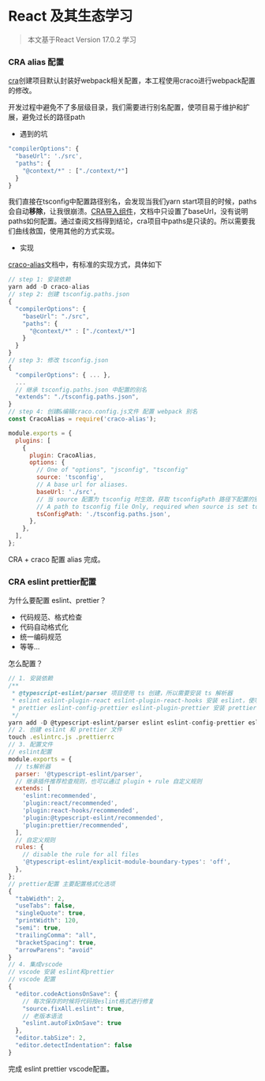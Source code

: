 # React 及其生态学习

> 本文基于React Version 17.0.2 学习

### CRA alias 配置
[cra](https://create-react-app.dev/docs/getting-started/)创建项目默认封装好webpack相关配置，本工程使用craco进行webpack配置的修改。

开发过程中避免不了多层级目录，我们需要进行别名配置，使项目易于维护和扩展，避免过长的路径path

- 遇到的坑

```javascript
"compilerOptions": {
  "baseUrl": './src',
  "paths": {
    "@context/*" : ["./context/*"]
  }
}
```
我们直接在tsconfig中配置路径别名，会发现当我们yarn start项目的时候，paths会自动**移除**，让我很崩溃。[CRA导入组件](https://create-react-app.dev/docs/importing-a-component)，文档中只设置了baseUrl，没有说明paths如何配置。通过查阅文档得到结论，cra项目中paths是只读的。所以需要我们曲线救国，使用其他的方式实现。

- 实现

[craco-alias](https://github.com/risenforces/craco-alias)文档中，有标准的实现方式，具体如下

```javascript
// step 1: 安装依赖
yarn add -D craco-alias
// step 2: 创建 tsconfig.paths.json
{
  "compilerOptions": {
    "baseUrl": "./src",
    "paths": {
      "@context/*" : ["./context/*"]
    }
  }
}
// step 3: 修改 tsconfig.json
{
  "compilerOptions": { ... },
  ...
  // 继承 tsconfig.paths.json 中配置的别名
  "extends": "./tsconfig.paths.json",
}
// step 4: 创建&编辑craco.config.js文件 配置 webpack 别名
const CracoAlias = require('craco-alias');

module.exports = {
  plugins: [
    {
      plugin: CracoAlias,
      options: {
        // One of "options", "jsconfig", "tsconfig"
        source: 'tsconfig',
        // A base url for aliases.
        baseUrl: './src',
        // 当 source 配置为 tsconfig 时生效，获取 tsconfigPath 路径下配置的别名
        // A path to tsconfig file Only, required when source is set to "tsconfig"
        tsConfigPath: './tsconfig.paths.json',
      },
    },
  ],
};
```
CRA + craco 配置 alias 完成。

### CRA eslint prettier配置

为什么要配置 eslint、prettier？

- 代码规范、格式检查
- 代码自动格式化
- 统一编码规范
- 等等...

怎么配置？

```javascript
// 1. 安装依赖
/**
 * @typescript-eslint/parser 项目使用 ts 创建，所以需要安装 ts 解析器
 * eslint eslint-plugin-react eslint-plugin-react-hooks 安装 eslint，使项目能够进行语法检查，eslint-plugin-react eslint-plugin-react-hooks分别为eslint插件，能够对react语法和react-hooks语法进行检查
 * prettier eslint-config-prettier eslint-plugin-prettier 安装 prettier，使项目能够进行格式化，eslint-plugin-prettier使prettier作为eslint的插件运行，eslint-config-prettier解决prettier和eslint格式化冲突并以prettier规则为准。
 */
yarn add -D @typescript-eslint/parser eslint eslint-config-prettier eslint-plugin-prettier eslint-plugin-react eslint-plugin-react-hooks prettier
// 2. 创建 eslint 和 prettier 文件
touch .eslintrc.js .prettierrc
// 3. 配置文件
// eslint配置
module.exports = {
  // ts解析器
  parser: '@typescript-eslint/parser',
  // 继承插件推荐检查规则，也可以通过 plugin + rule 自定义规则
  extends: [
    'eslint:recommended',
    'plugin:react/recommended',
    'plugin:react-hooks/recommended',
    'plugin:@typescript-eslint/recommended',
    'plugin:prettier/recommended',
  ],
  // 自定义规则
  rules: {
    // disable the rule for all files
    '@typescript-eslint/explicit-module-boundary-types': 'off',
  },
};
// prettier配置 主要配置格式化选项
{
  "tabWidth": 2,
  "useTabs": false,
  "singleQuote": true,
  "printWidth": 120,
  "semi": true,
  "trailingComma": "all",
  "bracketSpacing": true,
  "arrowParens": "avoid"
}
// 4. 集成vscode
// vscode 安装 eslint和prettier
// vscode 配置
{
  "editor.codeActionsOnSave": {
    // 每次保存的时候将代码按eslint格式进行修复
    "source.fixAll.eslint": true,
    // 老版本语法
    "eslint.autoFixOnSave": true
  },
  "editor.tabSize": 2,
  "editor.detectIndentation": false
}
```
完成 eslint prettier vscode配置。